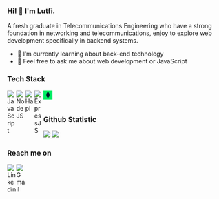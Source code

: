 ### Hi! 👋 I'm Lutfi.

A fresh graduate in Telecommunications Engineering who have a strong foundation in networking and telecommunications, enjoy to explore web development specifically in backend systems.

- 🌱 I’m currently learning about back-end technology
- 💬 Feel free to ask me about web development or JavaScript

### Tech Stack

<a href="#"><img align="left" alt="JavaScript" title="JavaScript" width="21px" src="https://upload.wikimedia.org/wikipedia/commons/9/99/Unofficial_JavaScript_logo_2.svg" /></a>
<a href="https://nodejs.org/"><img align="left" alt="NodeJS" title="NodeJS" width="21px" src="https://seeklogo.com/images/N/nodejs-logo-FBE122E377-seeklogo.com.png" /></a>
<a href="https://hapi.dev/"><img align="left" alt="Hapi" title="Hapi (NodeJS HTTP Framework)" width="21px" src="https://avatars.githubusercontent.com/u/3774533?s=200&v=4" /></a>
<a href="https://expressjs.com/"><img align="left" alt="ExpressJS" title="ExpressJS" width="21px" src="https://adware-technologies.s3.amazonaws.com/uploads/technology/thumbnail/20/express-js.png" /></a>
<a href="https://www.mongodb.com/"><img align="left" alt="MongoDB" title="MongoDB" width="21px" src="https://raw.githubusercontent.com/edent/SuperTinyIcons/c754e642ab1eb7950904643f8393ee7d115a463f/images/svg/mongodb.svg" /></a>
<br>
<br>

### Github Statistic

<p align="left">
<a href="https://github.com/dimasmds">
  <img height="180em" src="https://github-readme-stats-eight-theta.vercel.app/api?username=lutfirz&show_icons=true&theme=algolia&include_all_commits=true&count_private=true"/>
  <img height="180em" src="https://github-readme-stats-eight-theta.vercel.app/api/top-langs/?username=lutfirz&layout=compact&langs_count=8&theme=algolia"/>
</a>
</p>

### Reach me on

<a href="https://linkedin.com/in/lutfi-razan/"><img align="left" alt="Linkedin" title="Linkedin" width="21px" src="https://cdn1.iconfinder.com/data/icons/logotypes/32/circle-linkedin-512.png" /></a>
<a href="https://mail.google.com/mail/?view=cm&fs=1&to=lutfirazan@gmail.com"><img align="left" alt="Gmail" title="Gmail" width="21px" src="https://upload.wikimedia.org/wikipedia/commons/thumb/7/7e/Gmail_icon_%282020%29.svg/1200px-Gmail_icon_%282020%29.svg.png" /></a>
